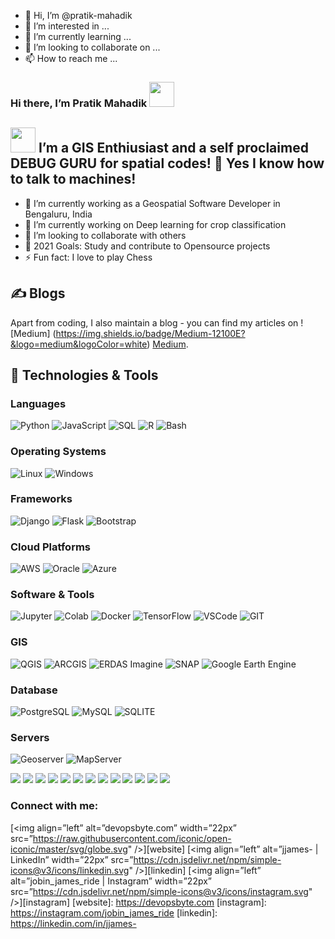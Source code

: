 - 👋 Hi, I’m @pratik-mahadik
- 👀 I’m interested in ...
- 🌱 I’m currently learning ...
- 💞️ I’m looking to collaborate on ...
- 📫 How to reach me ...

<!---
pratik-mahadik/pratik-mahadik is a ✨ special ✨ repository because its `README.md` (this file) appears on your GitHub profile.
You can click the Preview link to take a look at your changes.
--->

### Hi there, I’m Pratik Mahadik <img src="https://raw.githubusercontent.com/MartinHeinz/MartinHeinz/master/wave.gif" width="40px">
## <img src="https://github.com/TheDudeThatCode/TheDudeThatCode/blob/master/Assets/Developer.gif" width="40px"> I’m a GIS Enthiusiast and a self proclaimed DEBUG GURU for spatial codes! 👀 Yes I know how to talk to machines!
- 🔭 I’m currently working as a Geospatial Software Developer in Bengaluru, India
- 🌱 I’m currently working on Deep learning for crop classification
- 💞️ I’m looking to collaborate with others
- 🥅 2021 Goals: Study and contribute to Opensource projects
- ⚡ Fun fact: I love to play Chess

## &#x270d; Blogs
Apart from coding, I also maintain a blog - you can find my articles on ![Medium] (https://img.shields.io/badge/Medium-12100E?&logo=medium&logoColor=white) [Medium](https://pratik-mahadik5.medium.com/). 

## 🔧 Technologies & Tools
### Languages
![Python](https://img.shields.io/badge/-Python-000?&logo=Python)
![JavaScript](https://img.shields.io/badge/-JavaScript-000?&logo=JavaScript)
![SQL](https://img.shields.io/badge/-SQL-000?&logo=MySQL&logoColor=white)
![R](https://img.shields.io/badge/R-276DC3?e&logo=r&logoColor=white)
![Bash](https://bashlogo.com/img/symbol/svg/full_colored_light.svg?&logoWidth=50 )

### Operating Systems
![Linux](https://img.shields.io/badge/-Linux-000?&logo=Linux) 
![Windows](https://img.shields.io/badge/-Windows-0078D6?logo=windows&logoColor=white)

### Frameworks
![Django](https://img.shields.io/badge/-Django-000?&logo=Django)
![Flask](https://img.shields.io/badge/Flask-000000?&logo=flask&logoColor=white)
![Bootstrap](https://img.shields.io/badge/Bootstrap-000000?&logo=Bootstrap)

### Cloud Platforms
![AWS](https://img.shields.io/badge/-AWS-000?&logo=Amazon-AWS&logoColor=F90)
![Oracle](https://img.shields.io/badge/-Oracle-000?&logo=Oracle&logoColor=white)
![Azure](https://img.shields.io/badge/Microsoft_Azure-0089D6?&logo=microsoft-azure&logoColor=white)

### Software & Tools
![Jupyter](https://img.shields.io/badge/Made%20with-Jupyter-orange?&logo=Jupyter)
![Colab](https://colab.research.google.com/assets/colab-badge.svg)
![Docker](https://img.shields.io/badge/-Docker-000?&logo=Docker)
![TensorFlow](https://img.shields.io/badge/-TensorFlow-000?&logo=TensorFlow)
![VSCode](https://open.vscode.dev/badges/open-in-vscode.svg)
![GIT](https://open.vscode.dev/badges/open-in-vscode.svg)

### GIS
![QGIS](https://img.shields.io/badge/Made%20with-Jupyter-orange?&logo=Jupyter)
![ARCGIS](https://colab.research.google.com/assets/colab-badge.svg)
![ERDAS Imagine](https://img.shields.io/badge/-Docker-000?&logo=Docker)
![SNAP](https://img.shields.io/badge/-TensorFlow-000?&logo=TensorFlow)
![Google Earth Engine](https://img.shields.io/badge/-TensorFlow-000?&logo=TensorFlow)

### Database
![PostgreSQL](https://img.shields.io/badge/PostgreSQL-316192?&logo=postgresql&logoColor=white)
![MySQL](https://img.shields.io/badge/MySQL-00000F?&logo=mysql&logoColor=white)
![SQLITE](https://img.shields.io/badge/SQLite-07405E?&logo=sqlite&logoColor=white)

### Servers
![Geoserver](https://lh3.googleusercontent.com/proxy/imRo8XJkadyvxclOPEf4UR66ECjCfa14iWG0xIsTEeUBqvEFm1BfCcz3mzI2xqmRS1W0WA6oQIwiaO0EFM0MovERt7DAJTHumam0E_owkLfyq2NZTJXlGvx5HdGCfv8GlJMmO84Arw)
![MapServer](https://upload.wikimedia.org/wikipedia/commons/thumb/c/c6/MapServer_logo.svg/1200px-MapServer_logo.svg)


![](https://img.shields.io/badge/OS-Linux-informational?style=flat&logo=linux&logoColor=white&color=2bbc8a)
![](https://img.shields.io/badge/Editor-IntelliJ_IDEA-informational?style=flat&logo=intellij-idea&logoColor=white&color=2bbc8a)
![](https://img.shields.io/badge/Code-Python-informational?style=flat&logo=python&logoColor=white&color=2bbc8a)
![](https://img.shields.io/badge/Code-JavaScript-informational?style=flat&logo=javascript&logoColor=white&color=2bbc8a)
![](https://img.shields.io/badge/Code-Golang-informational?style=flat&logo=go&logoColor=white&color=2bbc8a)
![](https://img.shields.io/badge/Code-Make-informational?style=flat&logo=cmake&logoColor=white&color=2bbc8a)
![](https://img.shields.io/badge/Code-Vue-informational?style=flat&logo=vue.js&logoColor=white&color=2bbc8a)
![](https://img.shields.io/badge/Shell-Bash-informational?style=flat&logo=gnu-bash&logoColor=white&color=2bbc8a)
![](https://img.shields.io/badge/Tools-PostgreSQL-informational?style=flat&logo=postgresql&logoColor=white&color=2bbc8a)
![](https://img.shields.io/badge/Tools-Docker-informational?style=flat&logo=docker&logoColor=white&color=2bbc8a)
![](https://img.shields.io/badge/Tools-Kubernetes-informational?style=flat&logo=kubernetes&logoColor=white&color=2bbc8a)
![](https://img.shields.io/badge/Tools-Red_Hat_OpenShift-informational?style=flat&logo=red-hat-open-shift&logoColor=white&color=2bbc8a)
![](https://img.shields.io/badge/Cloud-Digital_Ocean-informational?style=flat&logo=digitalocean&logoColor=white&color=2bbc8a)

### Connect with me:
[<img align=”left” alt=”devopsbyte.com” width=”22px” src=”https://raw.githubusercontent.com/iconic/open-iconic/master/svg/globe.svg" />][website]
[<img align=”left” alt=”jjames- | LinkedIn” width=”22px” src=”https://cdn.jsdelivr.net/npm/simple-icons@v3/icons/linkedin.svg" />][linkedin]
[<img align=”left” alt=”jobin_james_ride | Instagram” width=”22px” src=”https://cdn.jsdelivr.net/npm/simple-icons@v3/icons/instagram.svg" />][instagram]
[website]: https://devopsbyte.com
[instagram]: https://instagram.com/jobin_james_ride
[linkedin]: https://linkedin.com/in/jjames-
